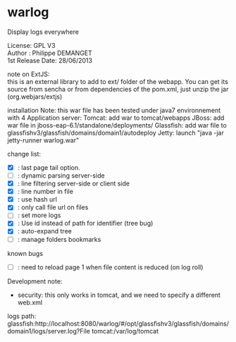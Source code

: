 warlog
======

Display logs everywhere  
    
License: GPL V3  
Author : Philippe DEMANGET  
1st Release Date: 28/06/2013  

note on ExtJS:  
	this is an external library to add to ext/ folder of the webapp. You can get its source from sencha or from dependencies of the pom.xml, just unzip the jar (org.webjars/extjs)  

installation Note:
this war file has been tested under java7 environnement with 4 Application server:
  Tomcat: 	add war to tomcat/webapps
  JBoss: 	add war file in jboss-eap-6.1/standalone/deployments/
  Glassfish: 	add war file to glassfishv3/glassfish/domains/domain1/autodeploy
  Jetty: 	launch "java -jar jetty-runner warlog.war"
  
change list:  
- [X] : last page tail option.  
- [ ] : dynamic parsing server-side  
- [X] : line filtering server-side or client side  
- [X] : line number in file  
- [X] : use hash url  
- [X] : only call file url on files  
- [ ] : set more logs  
- [X] : Use id instead of path for identifier (tree bug)  
- [X] : auto-expand tree  
- [ ] : manage folders bookmarks  
  
known bugs  
- [ ] : need to reload page 1 when file content is reduced (on log roll)  
  
Development note:  
- security: this only works in tomcat, and we need to specify a different web.xml

logs path:
glassfish:http://localhost:8080/warlog/#/opt/glassfishv3/glassfish/domains/domain1/logs/server.log?File
tomcat:/var/log/tomcat
